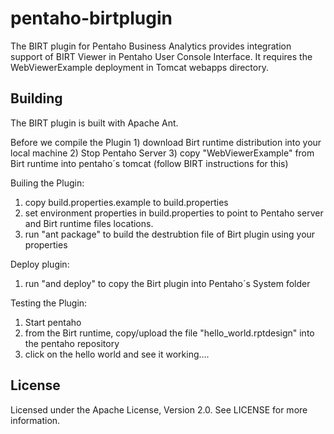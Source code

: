 ﻿pentaho-birtplugin
==================

The BIRT plugin for Pentaho Business Analytics provides integration support of BIRT Viewer  in Pentaho User Console Interface.
It requires the WebViewerExample deployment in Tomcat webapps directory.
 
Building
--------
The BIRT plugin is built with Apache Ant.

Before we compile the Plugin
	1) download Birt runtime distribution into your local machine
	2) Stop Pentaho Server
	3) copy "WebViewerExample" from Birt runtime into pentaho´s tomcat (follow BIRT instructions for this)

Builing the Plugin:
1) copy build.properties.example to build.properties 
2) set environment properties in build.properties to point to Pentaho server and Birt runtime files locations. 
3) run "ant package" to build the destrubtion file of Birt plugin using your properties

Deploy plugin:
1) run "and deploy" to copy the Birt plugin into Pentaho´s System folder

Testing the Plugin:
1) Start pentaho
2) from the Birt runtime, copy/upload the file "hello_world.rptdesign" into the pentaho repository
3) click on the hello world and see it working....



License
-------
Licensed under the Apache License, Version 2.0. See LICENSE for more information.
